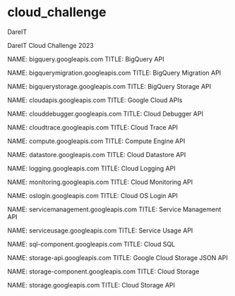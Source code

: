 # cloud_challenge
DareIT

DareIT Cloud Challenge 2023

NAME: bigquery.googleapis.com
TITLE: BigQuery API

NAME: bigquerymigration.googleapis.com
TITLE: BigQuery Migration API

NAME: bigquerystorage.googleapis.com
TITLE: BigQuery Storage API

NAME: cloudapis.googleapis.com
TITLE: Google Cloud APIs

NAME: clouddebugger.googleapis.com
TITLE: Cloud Debugger API

NAME: cloudtrace.googleapis.com
TITLE: Cloud Trace API

NAME: compute.googleapis.com
TITLE: Compute Engine API

NAME: datastore.googleapis.com
TITLE: Cloud Datastore API

NAME: logging.googleapis.com
TITLE: Cloud Logging API

NAME: monitoring.googleapis.com
TITLE: Cloud Monitoring API

NAME: oslogin.googleapis.com
TITLE: Cloud OS Login API

NAME: servicemanagement.googleapis.com
TITLE: Service Management API

NAME: serviceusage.googleapis.com
TITLE: Service Usage API

NAME: sql-component.googleapis.com
TITLE: Cloud SQL

NAME: storage-api.googleapis.com
TITLE: Google Cloud Storage JSON API

NAME: storage-component.googleapis.com
TITLE: Cloud Storage

NAME: storage.googleapis.com
TITLE: Cloud Storage API